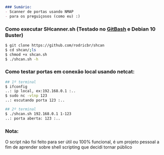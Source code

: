 ```markdown
### Sumário:
- Scanner de portas usando NMAP
- para os preguiçosos (como eu) :)
```

### Como executar SHcanner.sh (Testado no [GitBash](https://git-scm.com/downloads) e Debian 10 Buster)
```bash
$ git clone https://github.com/rodricbr/shcan
$ cd shcan/;ls
$ chmod +x shcan.sh
$ ./shcan.sh -h
```

### Como testar portas em conexão local usando netcat:
```bash
## 1º terminal
$ ifconfig
..: ip local, ex:192.168.0.1 :..
$ sudo nc -vlnp 123
..: escutando porta 123 :..

## 2º terminal
$ ./shcan.sh 192.168.0.1 1-123
..: porta aberta: 123 :..
```

### Nota:
O script não foi feito para ser útil ou
100% funcional, é um projeto pessoal
a fim de aprender sobre shell scripting
que decidi tornar público
